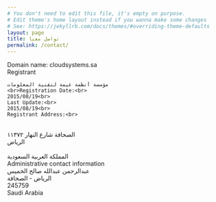 ```yaml
---
# You don't need to edit this file, it's empty on purpose.
# Edit theme's home layout instead if you wanna make some changes
# See: https://jekyllrb.com/docs/themes/#overriding-theme-defaults
layout: page
title: تواصل معنا
permalink: /contact/
---
```



<html lang="en">
<head>
    <meta charset="UTF-8">
    <title>انظمة غيمة</title>
    <link rel="stylesheet" type="text/css" href="//www.fontstatic.com/f=neckar-bold,neckar" />
    <link rel="stylesheet" type="text/css" href="headerAndFooter.css">

</head>
<body>

<div class="boxes">
    Domain name: cloudsystems.sa<br>
    Registrant<br>


    مؤسسة أنظمة غيمة لتقنية المعلومات
    <br>Registration Date:<br>
    2015/08/19<br>
    Last Update:<br>
    2015/08/19<br>
    Registrant Address:<br>
   <br> الصحافة شارع النهار
    ١١٣٧٢ <br>
    الرياض<br>
 <br>   المملكة العربية السعودية
    <br>Administrative contact information<br>
    عبدالرحمن عبدالله صالح الخميس<br>
    الرياض - الصحافة<br>
    245759<br>
    Saudi Arabia<br>

</div>
<div class="footer">
</div>
</body>
</html>